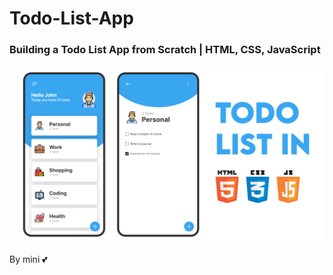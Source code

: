 # Todo-List-App

### Building a Todo List App from Scratch | HTML, CSS, JavaScript

![preview img](/preview.png)

By mini 💕
